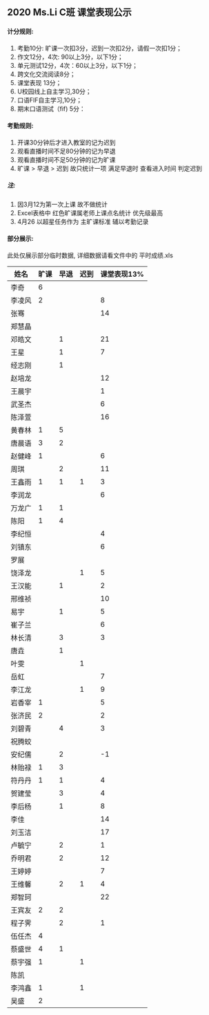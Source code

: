 ## 2020 Ms.Li C班 课堂表现公示



#### 计分规则:

1. 考勤10分: 旷课一次扣3分，迟到一次扣2分，请假一次扣1分；     
2. 作文12分，4次:  90以上3分，以下1分；
3. 单元测试12分，4次：60以上3分，以下1分；       
4. 跨文化交流阅读8分；     
5. 课堂表现 13分；         
6. U校园线上自主学习,30分；                      
7. 口语FIF自主学习,10分；   
8. 期末口语测试（fif) 5分：



#### 考勤规则:

1. 开课30分钟后才进入教室的记为迟到
2. 观看直播时间不足80分钟的记为早退
3. 观看直播时间不足50分钟的记为旷课
4. 旷课 > 早退 > 迟到 故只统计一项 满足早退时 查看进入时间 判定迟到

##### 注: 

1. 因3月12为第一次上课 故不做统计
2. Excel表格中 红色旷课属老师上课点名统计 优先级最高
3. 4月26 以超星任务作为 主旷课标准 辅以考勤记录 



#### 部分展示:

此处仅展示部分临时数据, 详细数据请看文件中的 平时成绩.xls

| 姓名   | 旷课 | 早退 | 迟到 | 课堂表现13% |
| ------ | ---- | ---- | ---- | ----------- |
| 李奇   | 6    |      |      |             |
| 李凌风 | 2    |      |      | 8           |
| 张骞   |      |      |      | 14          |
| 郑慧晶 |      |      |      |             |
| 邓皓文 |      | 1    |      | 21          |
| 王星   |      | 1    |      | 7           |
| 经志刚 |      | 1    |      |             |
| 赵培龙 |      |      |      | 12          |
| 王晨宇 |      |      |      | 1           |
| 武圣杰 |      |      |      | 6           |
| 陈泽萱 |      |      |      | 16          |
| 黄春林 | 1    | 5    |      |             |
| 唐晨语 | 3    | 2    |      |             |
| 赵健峰 | 1    |      |      | 6           |
| 周琪   |      | 2    |      | 11          |
| 王鑫雨 | 1    | 1    | 1    | 3           |
| 李润龙 |      |      |      | 6           |
| 万龙广 | 1    | 1    |      |             |
| 陈阳   | 1    | 4    |      |             |
| 李纪恒 |      |      |      | 4           |
| 刘镇东 |      |      |      | 6           |
| 罗展   |      |      |      |             |
| 饶泽龙 |      |      | 1    | 5           |
| 王汉能 |      | 1    |      | 2           |
| 邢维祯 |      |      |      | 10          |
| 易宇   |      | 1    |      | 5           |
| 崔子兰 |      |      |      | 6           |
| 林长清 |      | 3    |      | 3           |
| 唐垚   |      | 1    |      |             |
| 叶雯   |      |      | 1    |             |
| 岳虹   |      |      |      | 7           |
| 李江龙 |      |      | 1    | 9           |
| 岩香宰 | 1    |      |      | 5           |
| 张济民 | 2    |      |      | 2           |
| 刘碧青 |      | 4    |      | 3           |
| 祝腾蛟 |      |      |      |             |
| 安纪儒 |      | 2    |      | -1          |
| 林贻禄 | 1    | 3    |      |             |
| 符丹丹 | 1    | 1    |      | 4           |
| 贺建莹 |      | 3    |      | 4           |
| 李后杨 |      | 1    |      | 8           |
| 李佳   |      |      |      | 14          |
| 刘玉洁 |      |      |      | 17          |
| 卢毓宁 |      | 2    |      | 1           |
| 乔明君 |      | 2    |      | 12          |
| 王婷婷 |      |      |      | 7           |
| 王维馨 |      | 2    | 1    | 4           |
| 郑智珂 |      |      |      | 22          |
| 王宾友 | 2    | 2    |      |             |
| 程子霁 |      | 2    |      | 1           |
| 伍任杰 | 4    |      |      |             |
| 蔡盛世 | 4    | 1    |      |             |
| 蔡宇强 | 1    |      | 1    |             |
| 陈凯   |      |      |      |             |
| 李鸿鑫 | 1    |      | 1    |             |
| 吴盛   | 2    |      |      |             |